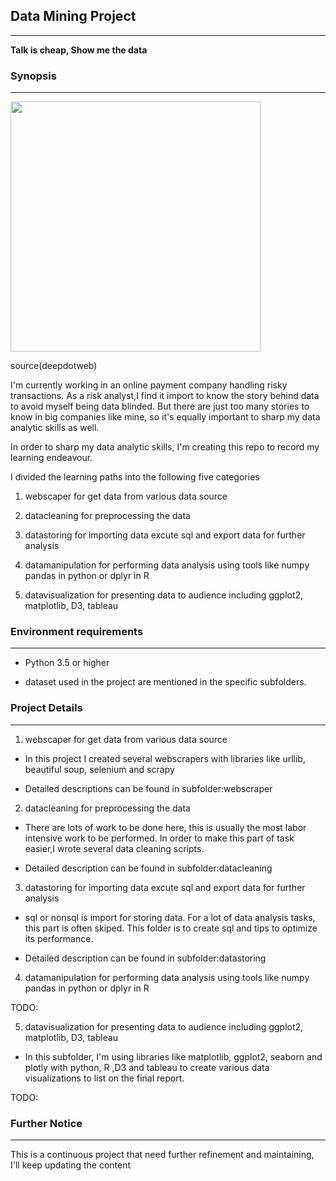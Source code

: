 ## Data Mining Project

------

**Talk is cheap, Show me the data**

### Synopsis

------

<img src='https://www.deepdotweb.com/wp-content/uploads/2017/02/deep-web-data-mining-algorithm-2-png-1024x576.jpeg' width=400>

source(deepdotweb)

I'm currently working in an online payment company handling risky transactions. As a risk analyst,I find it import to know the story behind data to avoid myself being data blinded. But there are just too many stories to know in big companies like mine, so it's equally important to sharp my data analytic skills as well. 

In order to sharp my data analytic skills, I'm creating this repo to record my learning endeavour. 

I divided the learning paths into the following five categories

1. webscaper for get data from various data source

2. datacleaning for preprocessing the data

3. datastoring for importing data excute sql and export data for further analysis

4. datamanipulation for performing data analysis using tools like numpy pandas in python or dplyr in R

5. datavisualization for presenting data to audience including ggplot2, matplotlib, D3, tableau

### Environment requirements

------

- Python 3.5 or higher

- dataset used in the project are mentioned in the specific subfolders.

### Project Details

------

1. webscaper for get data from various data source

* In this project I created several webscrapers with libraries like urllib, beautiful soup, selenium and scrapy

* Detailed descriptions can be found in subfolder:webscraper

2. datacleaning for preprocessing the data

* There are lots of work to be done here, this is usually the most labor intensive work to be performed. In order to make this part of task easier,I wrote several data cleaning scripts.

* Detailed description can be found in subfolder:datacleaning

3. datastoring for importing data excute sql and export data for further analysis

* sql or nonsql is import for storing data. For a lot of data analysis tasks, this part is often skiped. This folder is to create sql and tips to optimize its performance. 

* Detailed description can be found in subfolder:datastoring

4. datamanipulation for performing data analysis using tools like numpy pandas in python or dplyr in R

TODO:

5. datavisualization for presenting data to audience including ggplot2, matplotlib, D3, tableau

* In this subfolder, I'm using libraries like matplotlib, ggplot2, seaborn and plotly with python, R ,D3 and tableau to create various data visualizations to list on the final report.

TODO:
### Further Notice
------

This is a continuous project that need further refinement and maintaining, I'll keep updating the content




